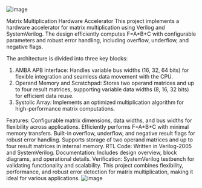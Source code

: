 ![image](https://github.com/user-attachments/assets/68bb0288-93af-4cf0-884f-df6b3875b290)

Matrix Multiplication Hardware Accelerator
This project implements a hardware accelerator for matrix multiplication using Verilog and SystemVerilog. The design efficiently computes 
F=A*B+C with configurable parameters and robust error handling, including overflow, underflow, and negative flags.

The architecture is divided into three key blocks:
1. AMBA APB Interface: Handles variable bus widths (16, 32, 64 bits) for flexible integration and seamless data movement with the CPU.
2. Operand Memory and Scratchpad: Stores two operand matrices and up to four result matrices, supporting variable data widths (8, 16, 32 bits) for efficient data reuse.
3. Systolic Array: Implements an optimized multiplication algorithm for high-performance matrix computations.

Features:
Configurable matrix dimensions, data widths, and bus widths for flexibility across applications.
Efficiently performs F=A*B+C with minimal memory transfers.
Built-in overflow, underflow, and negative result flags for robust error handling.
Supports storage of two operand matrices and up to four result matrices in internal memory.
RTL Code: Written in Verilog-2005 and SystemVerilog.
Documentation: Includes design overview, block diagrams, and operational details.
Verification: SystemVerilog testbench for validating functionality and scalability.
This project combines flexibility, performance, and robust error detection for matrix multiplication, making it ideal for various applications.
![image](https://github.com/user-attachments/assets/71b9fbdf-56d0-4b67-8868-4efb7b7b07f9)
